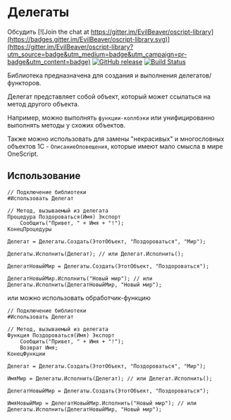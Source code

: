 # Делегаты

Обсудить [![Join the chat at https://gitter.im/EvilBeaver/oscript-library](https://badges.gitter.im/EvilBeaver/oscript-library.svg)](https://gitter.im/EvilBeaver/oscript-library?utm_source=badge&utm_medium=badge&utm_campaign=pr-badge&utm_content=badge) [![GitHub release](https://img.shields.io/github/release/artbear/delegate.svg)](https://github.com/artbear/delegate/releases) [![Build Status](http://build.oscript.io/buildStatus/icon?job=oscript-library/delegate/master)](http://build.oscript.io/job/oscript-library/job/delegate/job/master/) 

Библиотека предназначена для создания и выполнения делегатов/функторов.

Делегат представляет собой объект, который может ссылаться на метод другого объекта.

Например, можно выполнять `функции-коллбэки` или унифицированно выполнять методы у схожих объектов.

Также можно использовать для замены "некрасивых" и многословных объектов 1С - `ОписаниеОповещения`,
которые имеют мало смысла в мире OneScript.

## Использование

```bsl
// Подключение библиотеки
#Использовать Делегат

// Метод, вызываемый из делегата
Процедура Поздороваться(Имя) Экспорт
    Сообщить("Привет, " + Имя + "!");
КонецПроцедуры

Делегат = Делегаты.Создать(ЭтотОбъект, "Поздороваться", "Мир");

Делегаты.Исполнить(Делегат); // или Делегат.Исполнить();

ДелегатНовыйМир = Делегаты.Создать(ЭтотОбъект, "Поздороваться");

ДелегатНовыйМир.Исполнить("Новый мир"); // или Делегаты.Исполнить(ДелегатНовыйМир, "Новый мир");
```

или можно использовать обработчик-функцию

```bsl
// Подключение библиотеки
#Использовать Делегат

// Метод, вызываемый из делегата
Функция Поздороваться(Имя) Экспорт
    Сообщить("Привет, " + Имя + "!");
    Возврат Имя;
КонецФункции

Делегат = Делегаты.Создать(ЭтотОбъект, "Поздороваться", "Мир");

ИмяМир = Делегаты.Исполнить(Делегат); // или Делегат.Исполнить();

ДелегатНовыйМир = Делегаты.Создать(ЭтотОбъект, "Поздороваться");

ИмяНовыйМир = ДелегатНовыйМир.Исполнить("Новый мир"); // или Делегаты.Исполнить(ДелегатНовыйМир, "Новый мир");
```

